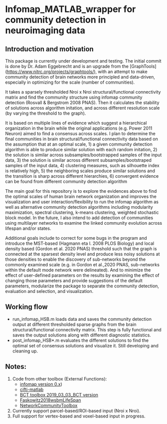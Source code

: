 # Infomap_MATLAB_wrapper for community detection in neuroimaging data

## Introduction and motivation
This package is currently under development and testing. The initial commit is done by Dr. Adam Eggebrecht and is an upgrade from the [GraphTools] (https://www.nitrc.org/projects/graphtools/), with an attempt to make community detection of brain networks more principled and data-driven, especially in optimizing for the scale (number of communities).

It takes a sparsely thresholded Nroi x Nroi structural/functional connectivity matrix and find the community structure using infomap community detection (Rosvall & Bergstrom 2008 PNAS).
Then it calculates the stability of solutions across algorithm initation, and across different resolution scale (by varying the threshold to the graph). 

It is based on multiple lines of evidence which suggest a hierarchical organization in the brain while the original applications (e.g. Power 2011 Neuron) aimed to find a consensus across scales. I plan to determine the final communities in brain structural/functional connectivity data based on the assumption that at an optimal scale, 1) a given community detection algorithm is able to produce similar solution with each random initation, 2) the solution is similar across subsamples/bootstrapped samples of the input data, 3) the solution is similar across different subsamples/bootstraped samples of the input data, 4) clustering measures, such as silhouette index is relatively high, 5) the neighboring scales produce similar solutions and the transition is sharp across different hierarchies, 6) convergent evidence can be found from different community detection algorithm

The main goal for this repository is to explore the evidences above to find the optimal scales of human brain network organization and improves the visualization and user interaction/flexibility to run the infomap algorithm as well as alternative community detection algorithms including modularity maximization, spectral clustering, k-means clustering, weighted stochastic block model. In the future, I also intend to add detection of communities using multilayer networks to examine the linked community evolution across lifespan and/or states.

Additional goals include to correct for some bugs in the program and introduce the MST-based (Hagmann eta l. 2008 PLOS Biology) and local density based (Gordon et al. 2020 PNAS) threshold such that the graph is connected at the sparsest density level and produce less noisy solutions at those densities to enable the discovery of sub-networks beyond the commonly examined scale (e.g. in Gordon et al.,2020 PNAS, sub-networks within the default mode network were delineated). And to minimize the effect of user-defined parameters on the results by examining the effect of changing those parameters and provide suggestions of the default parameters, modularize the package to separate the community detection, evaluation and selection, and visualization.

## Working flow
- run_infomap_HSB.m loads data and saves the community detection output at different thresholded sparse graphs from the brain structural/functional connectivity matrix. This step is fully functional and saves the output solutions along with different diagnostic statistics.
- post_infomap_HSB*.m evaluates the different solutions to find the optimal set of consensus solutions and visualize it. Still developing and cleaning up.

## Notes:
1. Code from other toolbox (External Functions):
   - [infomap version 0.x](https://www.mapequation.org/)) 
   - [cifti-matlab](https://github.com/Washington-University/cifti-matlab)
   - [BCT toolbox 2019_03_03_BCT version](https://sites.google.com/site/bctnet/) 
   - [Faskowitz2018wsbmLifeSpan](https://github.com/faskowit/Faskowitz2018wsbmLifeSpan/tree/master)
   - [NetworkCommunityToolbox](http://commdetect.weebly.com/)
2. Currently support parcel-based/ROI-based input (Nroi x Nroi).
3. Full support for vertex-based and voxel-based input in progress.
